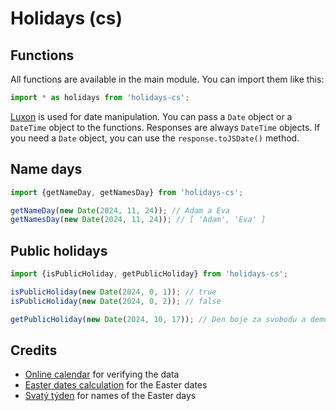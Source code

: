 # Holidays (cs)

## Functions

All functions are available in the main module. You can import them like this:

```javascript
import * as holidays from 'holidays-cs';
```

[Luxon](https://moment.github.io/luxon/) is used for date manipulation.
You can pass a `Date` object or a `DateTime` object to the functions.
Responses are always `DateTime` objects. If you need a `Date` object, 
you can use the `response.toJSDate()` method.

## Name days

```javascript
import {getNameDay, getNamesDay} from 'holidays-cs';

getNameDay(new Date(2024, 11, 24)); // Adam a Eva
getNamesDay(new Date(2024, 11, 24)); // [ 'Adam', 'Eva' ]
```

## Public holidays

```javascript
import {isPublicHoliday, getPublicHoliday} from 'holidays-cs';

isPublicHoliday(new Date(2024, 0, 1)); // true
isPublicHoliday(new Date(2024, 0, 2)); // false

getPublicHoliday(new Date(2024, 10, 17)); // Den boje za svobodu a demokracii (1939 a 1989)
```

## Credits

- [Online calendar](https://calendar.center/) for verifying the data
- [Easter dates calculation](https://github.com/paulzag/ZagZ-iCalendars) for the Easter dates
- [Svatý týden](https://cs.wikipedia.org/wiki/Svat%C3%BD_t%C3%BDden) for names of the Easter days